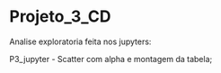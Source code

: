 # Projeto_3_CD

Analise exploratoria feita nos jupyters:

P3_jupyter - Scatter com alpha e montagem da tabela;
